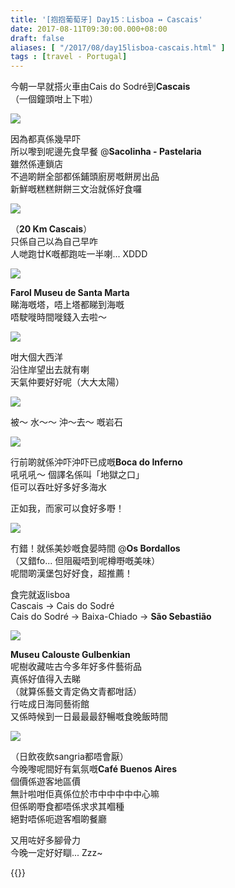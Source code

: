 ```yaml
---
title: '[抱抱葡萄牙] Day15：Lisboa ↔ Cascais'
date: 2017-08-11T09:30:00.000+08:00
draft: false
aliases: [ "/2017/08/day15lisboa-cascais.html" ]
tags : [travel - Portugal]
---
```


今朝一早就搭火車由Cais do Sodré到**Cascais**  
（一個鐘頭咁上下啦）  

[![](https://c1.staticflickr.com/5/4350/36397009185_a4045a1a3c_z.jpg)](https://c1.staticflickr.com/5/4350/36397009185_a4045a1a3c_z.jpg)

因為都真係幾早吓  
所以嚟到呢邊先食早餐 @**Sacolinha - Pastelaria**  
雖然係連鎖店  
不過啲餅全部都係鋪頭廚房嘅餅房出品  
新鮮嘅糕糕餅餅三文治就係好食囉  

[![](https://c1.staticflickr.com/5/4434/36260511841_2884f93bc5_z.jpg)](https://c1.staticflickr.com/5/4434/36260511841_2884f93bc5_z.jpg)

（**20 Km Cascais**）  
只係自己以為自己早咋  
人哋跑廿K嘅都跑咗一半喇... XDDD  

[![](https://c1.staticflickr.com/5/4442/36000740610_e6989efae5_z.jpg)](https://c1.staticflickr.com/5/4442/36000740610_e6989efae5_z.jpg)

**Farol Museu de Santa Marta**  
睇海嘅塔，唔上塔都睇到海嘅  
唔駛嘥時間嘥錢入去啦～  

[![](https://c1.staticflickr.com/5/4379/36260937441_55a41eb387_z.jpg)](https://c1.staticflickr.com/5/4379/36260937441_55a41eb387_z.jpg)

咁大個大西洋  
沿住岸望出去就有喇  
天氣仲要好好呢（大大太陽）  

[![](https://c1.staticflickr.com/5/4350/36353145166_529b6b5d0b_z.jpg)](https://c1.staticflickr.com/5/4350/36353145166_529b6b5d0b_z.jpg)

被～ 水～～ 沖～去～ 嘅岩石  

[![](https://c1.staticflickr.com/5/4404/36397609295_2eb3073a10_z.jpg)](https://c1.staticflickr.com/5/4404/36397609295_2eb3073a10_z.jpg)

行前啲就係沖吓沖吓已成嘅**Boca do Inferno**  
吼吼吼～ 個譯名係叫「地獄之口」  
佢可以吞吐好多好多海水  
  
正如我，而家可以食好多嘢！  

[![](https://c1.staticflickr.com/5/4376/36001400600_59e80dc7f2_z.jpg)](https://c1.staticflickr.com/5/4376/36001400600_59e80dc7f2_z.jpg)

冇錯！就係美妙嘅食晏時間 @**Os Bordallos**  
（又錯fo... 但阻礙唔到呢樽嘢嘅美味）  
呢間啲漢堡包好好食，超推薦！  
  
食完就返lisboa  
Cascais → Cais do Sodré  
Cais do Sodré → Baixa-Chiado → **São Sebastião**  

[![](https://c1.staticflickr.com/5/4398/36230334672_cee212f7eb_z.jpg)](https://c1.staticflickr.com/5/4398/36230334672_cee212f7eb_z.jpg)

**Museu Calouste Gulbenkian**  
呢樹收藏咗古今多年好多件藝術品  
真係好值得入去睇  
（就算係藝文青定偽文青都咁話）  
行咗成日海同藝術館  
又係時候到一日最最最舒暢嘅食晚飯時間  

[![](https://c1.staticflickr.com/5/4381/36261739701_3fa16d56e4_z.jpg)](https://c1.staticflickr.com/5/4381/36261739701_3fa16d56e4_z.jpg)

  
（日飲夜飲sangria都唔會厭）  
今晚嚟呢間好有氣氛嘅**Café Buenos Aires**  
個價係遊客地區價  
無計啦咁佢真係位於市中中中中中心嘛  
但係啲嘢食都唔係求求其嗰種  
絕對唔係呃遊客嗰啲餐廳  
  
  
又用咗好多腳骨力  
今晚一定好好瞓... Zzz~  
  

{{<portugal>}}  
